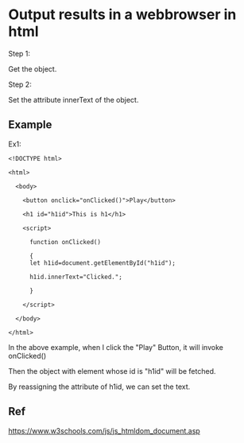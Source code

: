 # Output results in a webbrowser in html 
Step 1:

Get the object.

Step 2:

Set the attribute innerText of the object.

## Example
Ex1:

    <!DOCTYPE html>

    <html>
  
      <body>
    
        <button onclick="onClicked()">Play</button>
    
        <h1 id="h1id">This is h1</h1>
    
        <script>
      
          function onClicked()
      
          {
          let h1id=document.getElementById("h1id");
      
          h1id.innerText="Clicked.";
      
          }
      
        </script>
    
      </body>
  
    </html>

In the above example, when I click the "Play" Button, it will invoke onClicked()

Then the object with element whose id is "h1id" will be fetched.

By reassigning the attribute of h1id, we can set the text.


## Ref

https://www.w3schools.com/js/js_htmldom_document.asp
